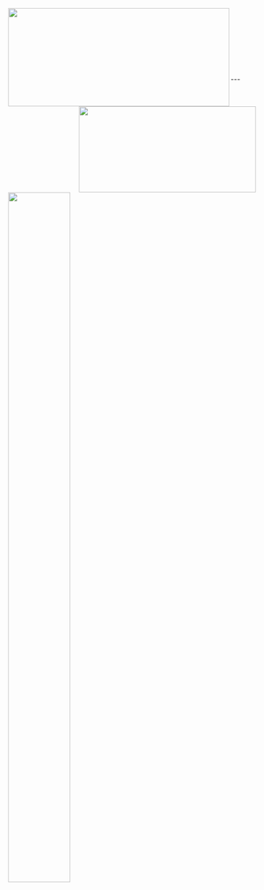 
<img width="450em" height="200em" align="left" src="https://github-readme-stats.andreyneumyvannyi.vercel.app/api?username=Andreyneumyvannyi&show_icons=true?count_private=true&theme=blueberry">

<img width="360em" height="175em" align="right" src="https://github-readme-stats.andreyneumyvannyi.vercel.app/api/top-langs/?username=Andreyneumyvannyi&layout=compact&langs_count=8&theme=blueberry">

<br />
<br />
<br />
<br />
<br />
<br />
<br />
<br />
---

<img align="left" height="60%" width="50%" src="https://www.codewars.com/users/Andyneu8888/badges/large">

